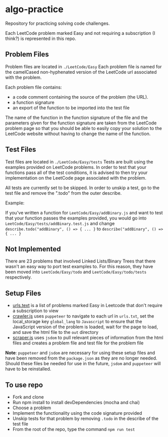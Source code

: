 # algo-practice

Repository for practicing solving code challenges.

Each LeetCode problem marked Easy and not requiring a subscription (I think?) is represented in this repo.  

## Problem Files

Problem files are located in `./LeetCode/Easy`
Each problem file is named for the camelCased non-hyphenated version of the LeetCode url associated with the problem.

Each problem file contains:
- a code comment containing the source of the problem (the URL).
- a function signature
- an export of the function to be imported into the test file

The name of the function in the function signature of the file and the parameters given for the function signature are taken from the LeetCode problem page so that you should be able to easily copy your solution to the LeetCode website without having to change the name of the function.

## Test Files

Test files are located in `./LeetCode/Easy/tests`
Tests are built using the examples provided on LeetCode problems.  In order to test that your functions pass all of the test conditions, it is advised to then try your implementation on the LeetCode page associated with the problem.

All tests are currently set to be skipped.
In order to unskip a test, go to the test file and remove the ".todo" from the outer describe.

Example:

If you've written a function for `LeetCode/Easy/addBinary.js` and want to test that your function passes the examples provided, you would go into `LeetCode/Easy/tests/addBinary.test.js` and change `describe.todo("addBinary", () => { ... }` to `describe("addBinary", () => { ... }`

## Not Implemented

There are 23 problems that involved Linked Lists/Binary Trees that there wasn't an easy way to port test examples to.  For this reason, they have been moved into `LeetCode/Easy/todo` and `LeetCode/Easy/todo/tests` respectively.

## Setup Files
- [urls.text](./setup/urls.txt) is a list of problems marked Easy in Leetcode that don't require a subscription to view
- [crawler.js](./setup/crawler.js) uses `puppeteer` to navigate to each url in `urls.txt`, set the local_storage key `global_lang` to `Javascript` to ensure that the JavaScript version of the problem is loaded, wait for the page to load, and save the html file to the `out` directory
- [scraper.js](./setup/scraper.js) uses `jsdom` to pull relevant pieces of information from the html files and creates a problem file and test file for the problem file

**Note**: `puppeteer` and `jsdom` are necessary for using these setup files and have been removed from the `package.json` as they are no longer needed.  Should these files be needed for use in the future, `jsdom` and `puppeteer` will have to be reinstalled.

## To use repo
- Fork and clone
- Run npm install to install devDependencies (mocha and chai)
- Choose a problem
- Implement the functionality using the code signature provided
- Unskip tests for that problem by removing `.todo` in the describe of the test file
- From the root of the repo, type the command `npm run test`
